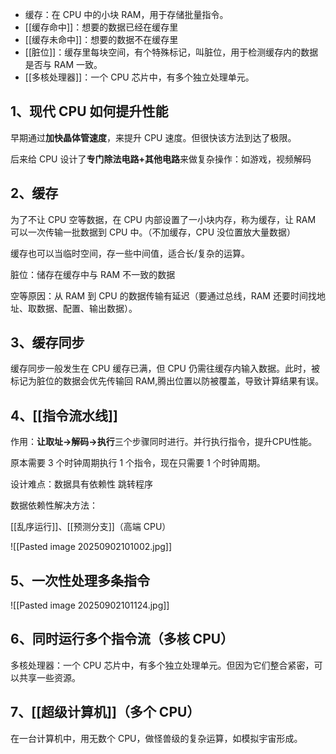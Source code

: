 - 缓存：在 CPU 中的小块 RAM，用于存储批量指令。
- [[缓存命中]]：想要的数据已经在缓存里
- [[缓存未命中]]：想要的数据不在缓存里
- [[脏位]]：缓存里每块空间，有个特殊标记，叫脏位，用于检测缓存内的数据是否与 RAM 一致。
- [[多核处理器]]：一个 CPU 芯片中，有多个独立处理单元。

## 1、现代 CPU 如何提升性能

早期通过**加快晶体管速度**，来提升 CPU 速度。但很快该方法到达了极限。

后来给 CPU 设计了**专门除法电路+其他电路**来做复杂操作：如游戏，视频解码

## 2、缓存

为了不让 CPU 空等数据，在 CPU 内部设置了一小块内存，称为缓存，让 RAM 可以一次传输一批数据到 CPU 中。（不加缓存，CPU 没位置放大量数据）

缓存也可以当临时空间，存一些中间值，适合长/复杂的运算。

脏位：储存在缓存中与 RAM 不一致的数据

空等原因：从 RAM 到 CPU 的数据传输有延迟（要通过总线，RAM 还要时间找地址、取数据、配置、输出数据）。

## 3、缓存同步

缓存同步一般发生在 CPU 缓存已满，但 CPU 仍需往缓存内输入数据。此时，被标记为脏位的数据会优先传输回 RAM,腾出位置以防被覆盖，导致计算结果有误。

## 4、[[指令流水线]]

作用：**让取址→解码→执行**三个步骤同时进行。并行执行指令，提升CPU性能。

原本需要 3 个时钟周期执行 1 个指令，现在只需要 1 个时钟周期。

设计难点：数据具有依赖性 跳转程序

数据依赖性解决方法：

[[乱序运行]]、[[预测分支]]（高端 CPU）

![[Pasted image 20250902101002.jpg]]

## 5、一次性处理多条指令

![[Pasted image 20250902101124.jpg]]

## 6、同时运行多个指令流（多核 CPU）

多核处理器：一个 CPU 芯片中，有多个独立处理单元。但因为它们整合紧密，可以共享一些资源。

## 7、[[超级计算机]]（多个 CPU）

在一台计算机中，用无数个 CPU，做怪兽级的复杂运算，如模拟宇宙形成。